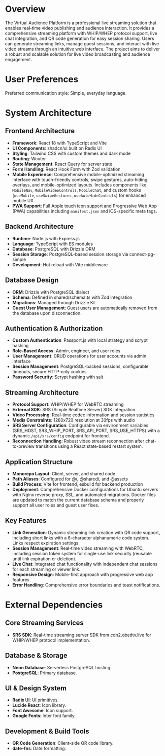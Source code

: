 # Overview

The Virtual Audience Platform is a professional live streaming solution that enables real-time video publishing and audience interaction. It provides a comprehensive streaming platform with WHIP/WHEP protocol support, live chat integration, and QR code generation for easy session sharing. Users can generate streaming links, manage guest sessions, and interact with live video streams through an intuitive web interface. The project aims to deliver a robust and scalable solution for live video broadcasting and audience engagement.

# User Preferences

Preferred communication style: Simple, everyday language.

# System Architecture

## Frontend Architecture
- **Framework**: React 18 with TypeScript and Vite
- **UI Components**: shadcn/ui built on Radix UI
- **Styling**: Tailwind CSS with custom themes and dark mode
- **Routing**: Wouter
- **State Management**: React Query for server state
- **Form Handling**: React Hook Form with Zod validation
- **Mobile Experience**: Comprehensive mobile-optimized streaming interface with touch-friendly controls, swipe gestures, auto-hiding overlays, and mobile-optimized layouts. Includes components like `MobileNav`, `MobileVideoControls`, `MobileChat`, and custom hooks (`useMobile`, `useSwipeGestures`, `useAutoHideControls`) for enhanced mobile UX.
- **PWA Support**: Full Apple touch icon support and Progressive Web App (PWA) capabilities including `manifest.json` and iOS-specific meta tags.

## Backend Architecture  
- **Runtime**: Node.js with Express.js
- **Language**: TypeScript with ES modules
- **Database**: PostgreSQL with Drizzle ORM
- **Session Storage**: PostgreSQL-based session storage via connect-pg-simple
- **Development**: Hot reload with Vite middleware

## Database Design
- **ORM**: Drizzle with PostgreSQL dialect
- **Schema**: Defined in shared/schema.ts with Zod integration
- **Migrations**: Managed through Drizzle Kit
- **Guest User Management**: Guest users are automatically removed from the database upon disconnection.

## Authentication & Authorization
- **Custom Authentication**: Passport.js with local strategy and scrypt hashing
- **Role-Based Access**: Admin, engineer, and user roles
- **User Management**: CRUD operations for user accounts via admin interface
- **Session Management**: PostgreSQL-backed sessions, configurable timeouts, secure HTTP-only cookies
- **Password Security**: Scrypt hashing with salt

## Streaming Architecture
- **Protocol Support**: WHIP/WHEP for WebRTC streaming
- **External SDK**: SRS (Simple Realtime Server) SDK integration
- **Video Processing**: Real-time codec information and session statistics
- **Media Constraints**: 1280x720 resolution at 30fps with audio
- **SRS Server Configuration**: Configurable via environment variables (SRS_HOST, SRS_WHIP_PORT, SRS_API_PORT, SRS_USE_HTTPS) with a dynamic `/api/srs/config` endpoint for frontend.
- **Reconnection Handling**: Robust video stream reconnection after chat-to-preview transitions using a React state-based restart system.

## Application Structure
- **Monorepo Layout**: Client, server, and shared code
- **Path Aliases**: Configured for @/, @shared/, and @assets
- **Build Process**: Vite for frontend, esbuild for backend production
- **Deployment**: Comprehensive Docker configurations for Ubuntu servers with Nginx reverse proxy, SSL, and automated migrations. Docker files are updated to match the current database schema and properly support all user roles and guest user fixes.

## Key Features
- **Link Generation**: Dynamic streaming link creation with QR code support, including short links with a 6-character alphanumeric code system. Links respect expiration settings.
- **Session Management**: Real-time video streaming with WebRTC, including session token system for single-use link security (reusable until link expiration or deletion).
- **Live Chat**: Integrated chat functionality with independent chat sessions for each streaming or viewer link.
- **Responsive Design**: Mobile-first approach with progressive web app features.
- **Error Handling**: Comprehensive error boundaries and toast notifications.

# External Dependencies

## Core Streaming Services
- **SRS SDK**: Real-time streaming server SDK from cdn2.obedtv.live for WHIP/WHEP protocol implementation.

## Database & Storage
- **Neon Database**: Serverless PostgreSQL hosting.
- **PostgreSQL**: Primary database.

## UI & Design System
- **Radix UI**: UI primitives.
- **Lucide React**: Icon library.
- **Font Awesome**: Icon support.
- **Google Fonts**: Inter font family.

## Development & Build Tools
- **QR Code Generation**: Client-side QR code library.
- **date-fns**: Date formatting.